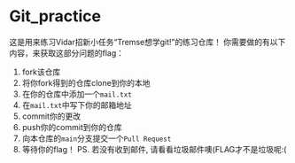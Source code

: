 # Git_practice

这是用来练习Vidar招新小任务“Tremse想学git!”的练习仓库！
你需要做的有以下内容，来获取这部分问题的flag：

1. fork该仓库
2. 将你fork得到的仓库clone到你的本地
3. 在你的仓库中添加一个`mail.txt`
4. 在`mail.txt`中写下你的邮箱地址
5. commit你的更改
6. push你的commit到你的仓库
7. 向本仓库的`main`分支提交一个`Pull Request`
8. 等待你的flag！
PS. 若没有收到邮件, 请看看垃圾邮件噢(FLAG才不是垃圾呢:(
